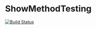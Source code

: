 # ShowMethodTesting

[![Build Status](https://github.com/m3g/ShowMethodTesting.jl/actions/workflows/CI.yml/badge.svg?branch=main)](https://github.com/m3g/ShowMethodTesting.jl/actions/workflows/CI.yml?query=branch%3Amain)
